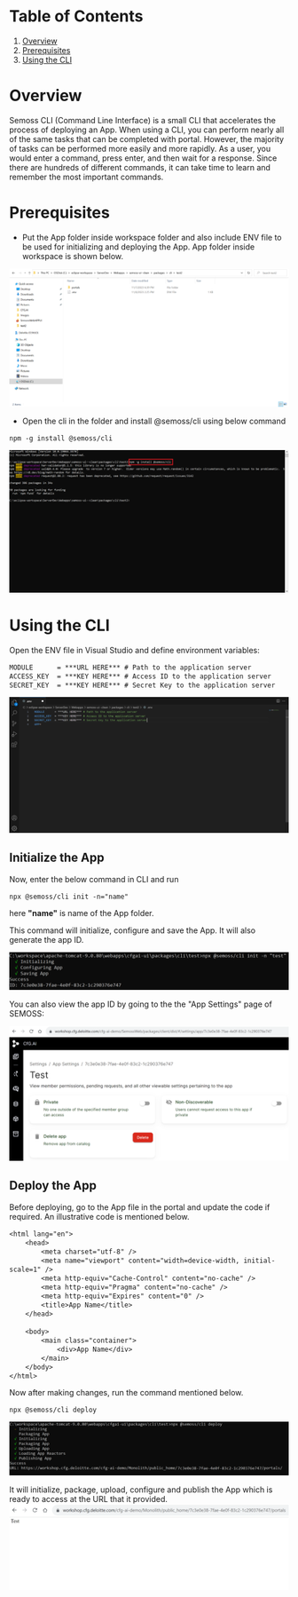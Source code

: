 # Table of Contents
1. [Overview](#overview)
2. [Prerequisites](#prerequisites)
3. [Using the CLI](#using-the-cli)
   
# Overview
Semoss CLI (Command Line Interface) is a small CLI that accelerates the process of deploying an App. When using a CLI, you can perform nearly all of the same tasks that can be completed with portal. However, the majority of tasks can be performed more easily and more rapidly. 
As a user, you would enter a command, press enter, and then wait for a response. Since there are hundreds of different commands, it can take time to learn and remember the most important commands.

# Prerequisites
- Put the App folder inside workspace folder and also include ENV file to be used for initializing and deploying the App. App folder inside workspace is shown below.

![App Folder](images/CLI/CLI%20App%20folder.PNG)

- Open the cli in the folder and install @semoss/cli using below command
```
npm -g install @semoss/cli
```
![Installing CLI](images/CLI/Installing%20Semoss%20CLI.PNG)

# Using the CLI
Open the ENV file in Visual Studio and define environment variables:
```
MODULE      = ***URL HERE*** # Path to the application server
ACCESS_KEY  = ***KEY HERE*** # Access ID to the application server
SECRET_KEY  = ***KEY HERE*** # Secret Key to the application server
```
![ENV File](images/CLI/ENV%20File.PNG)

## Initialize the App
Now, enter the below command in CLI and run
```
npx @semoss/cli init -n="name"
```
here **"name"** is name of the App folder.

This command will initialize, configure and save the App. It will also generate the app ID.

![Npx Init Output](images/CLI/NpxInitOutput.png)

You can also view the app ID by going to the the "App Settings" page of SEMOSS:

![App Settings](images/CLI/AppSettings.png)

## Deploy the App
Before deploying, go to the App file in the portal and update the code if required. An illustrative code is mentioned below.
```
<html lang="en">
    <head>
        <meta charset="utf-8" />
        <meta name="viewport" content="width=device-width, initial-scale=1" />
        <meta http-equiv="Cache-Control" content="no-cache" />
        <meta http-equiv="Pragma" content="no-cache" />
        <meta http-equiv="Expires" content="0" />
        <title>App Name</title>
    </head>

    <body>
        <main class="container">
            <div>App Name</div>
        </main>
    </body>
</html>
```
Now after making changes, run the command mentioned below.
```
npx @semoss/cli deploy
```
![Npx Deploy Output](images/CLI/NpxDeployOutput.png)

It will initialize, package, upload, configure and publish the App which is ready to access at the URL that it provided.
![App Settings Output](images/CLI/TestPage.png)
